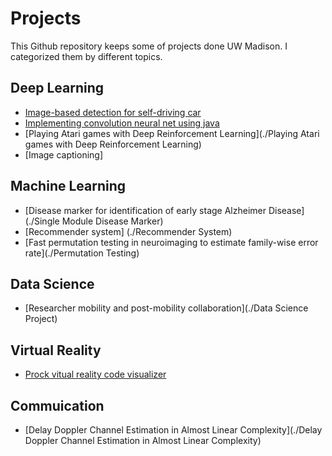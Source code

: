 # Projects
This Github repository keeps some of projects done UW Madison. I categorized them by different topics.
## Deep Learning
* [Image-based detection for self-driving car]()
* [Implementing convolution neural net using java](<./Implementing CNN using Java>)
* [Playing Atari games with Deep Reinforcement Learning](./Playing Atari games with Deep Reinforcement Learning)
* [Image captioning]

## Machine Learning
* [Disease marker for identification of early stage Alzheimer Disease](./Single Module Disease Marker)
* [Recommender system] (./Recommender System)
* [Fast permutation testing in neuroimaging to estimate family-wise error rate](./Permutation Testing)

## Data Science
* [Researcher mobility and post-mobility collaboration](./Data Science Project)

## Virtual Reality
* [Prock vitual reality code visualizer](./Prock)

## Commuication
* [Delay Doppler Channel Estimation in Almost Linear Complexity](./Delay Doppler Channel Estimation in Almost Linear Complexity)

